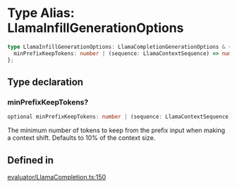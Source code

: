 # Type Alias: LlamaInfillGenerationOptions

```ts
type LlamaInfillGenerationOptions: LlamaCompletionGenerationOptions & {
  minPrefixKeepTokens: number | (sequence: LlamaContextSequence) => number | Promise<number>;
};
```

## Type declaration

### minPrefixKeepTokens?

```ts
optional minPrefixKeepTokens: number | (sequence: LlamaContextSequence) => number | Promise<number>;
```

The minimum number of tokens to keep from the prefix input when making a context shift.
Defaults to 10% of the context size.

## Defined in

[evaluator/LlamaCompletion.ts:150](https://github.com/withcatai/node-llama-cpp/blob/6405ee945e792651123189aae2612212095765b6/src/evaluator/LlamaCompletion.ts#L150)

